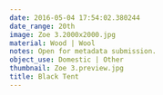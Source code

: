 ```yaml
---
date: 2016-05-04 17:54:02.380244
date_range: 20th
image: Zoe 3.2000x2000.jpg
material: Wood | Wool
notes: Open for metadata submission.
object_use: Domestic | Other
thumbnail: Zoe 3.preview.jpg
title: Black Tent
---
```


